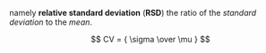 namely **relative standard deviation** (**RSD**)
the ratio of the *standard deviation* to the *mean*.

$$
CV =  { \sigma \over \mu }
$$
